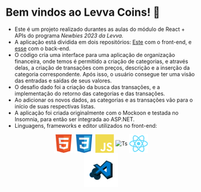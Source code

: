 # Bem vindos ao Levva Coins! 👋

- Este é um projeto realizado durantes as aulas do módulo de React + APIs do programa <i>Newbies 2023 da Levva.</i>
- A aplicação está dividida em dois repositórios: [Este](https://github.com/umahackerdobem/levva-coins-front) com o front-end, e [esse](https://www.google.com/) com o back-end.
- O código cria uma interface para uma aplicação de organização financeira, onde temos é permitido a criação de categorias, e através delas, a criação de transações com preços, descrição e a inserção da categoria correspondente. Após isso, o usuário consegue ter uma visão das entradas e saídas de seus valores. 
- O desafio dado foi a criação da busca das transações, e a implementação do retorno das categorias e das transações.
- Ao adicionar os novos dados, as categorias e as transações vão para o início de suas respectivas listas.
- A aplicação foi criada originalmente com o Mockoon e testada no Insomnia, para então ser integrada ao ASP.NET. 
- Linguagens, frameworks e editor utilizados no front-end:

<div align= "center">
  <img align="center" alt="HTML" height="50" width="50" src="https://raw.githubusercontent.com/devicons/devicon/master/icons/html5/html5-original.svg">
  <img align="center" alt="CSS" height="50" width="50" src="https://raw.githubusercontent.com/devicons/devicon/master/icons/css3/css3-original.svg">
  <img align="center" alt="Js" height="50" width="50" src="https://raw.githubusercontent.com/devicons/devicon/master/icons/javascript/javascript-plain.svg">
  <img align="center" alt="Ts" hright="50" width="50" src="https://raw.githubusercontent.com/gabrielmaialva33/node-ts-app-template/master/.github/assets/icon.png">
  <img align="center" alt="React" height="50" width="50" src="https://raw.githubusercontent.com/devicons/devicon/master/icons/react/react-original.svg">
 <div align="center">
  <img align="center" alt="VS Code" width="90" src="https://raw.githubusercontent.com/vscode-icons/vscode-icons/master/images/logo@3x.png">
